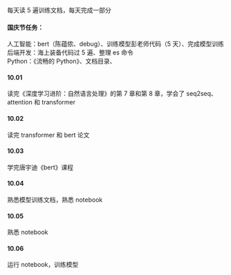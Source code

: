 
每天读 5 遍训练文档，每天完成一部分  

#### 国庆节任务：  

人工智能：bert（陈蕴侬、debug）、训练模型彭老师代码（5 天）、完成模型训练    
后端开发：海上装备代码过 5 遍、整理 es 命令  
Python：《流畅的 Python》、文档目录、


#### 10.01  

读完《深度学习进阶：自然语言处理》的第 7 章和第 8 章，学会了 seq2seq、attention 和 transformer  


#### 10.02  

读完 transformer 和 bert 论文  


#### 10.03  

学完唐宇迪《bert》课程  


#### 10.04  

熟悉模型训练文档，熟悉 notebook  


#### 10.05  

熟悉 notebook  


#### 10.06  

运行 notebook，训练模型  




